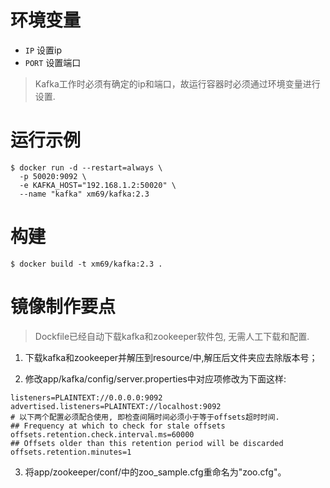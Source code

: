 # 环境变量

* `IP` 设置ip
*  `PORT` 设置端口

> Kafka工作时必须有确定的ip和端口，故运行容器时必须通过环境变量进行设置.

# 运行示例

```
$ docker run -d --restart=always \
  -p 50020:9092 \
  -e KAFKA_HOST="192.168.1.2:50020" \
  --name "kafka" xm69/kafka:2.3
```

# 构建

```
$ docker build -t xm69/kafka:2.3 .
```

# 镜像制作要点

> Dockfile已经自动下载kafka和zookeeper软件包, 无需人工下载和配置.

1. 下载kafka和zookeeper并解压到resource/中,解压后文件夹应去除版本号；

2. 修改app/kafka/config/server.properties中对应项修改为下面这样:
```
listeners=PLAINTEXT://0.0.0.0:9092
advertised.listeners=PLAINTEXT://localhost:9092
# 以下两个配置必须配合使用, 即检查间隔时间必须小于等于offsets超时时间.
## Frequency at which to check for stale offsets
offsets.retention.check.interval.ms=60000
## Offsets older than this retention period will be discarded
offsets.retention.minutes=1
```

3. 将app/zookeeper/conf/中的zoo_sample.cfg重命名为"zoo.cfg"。
